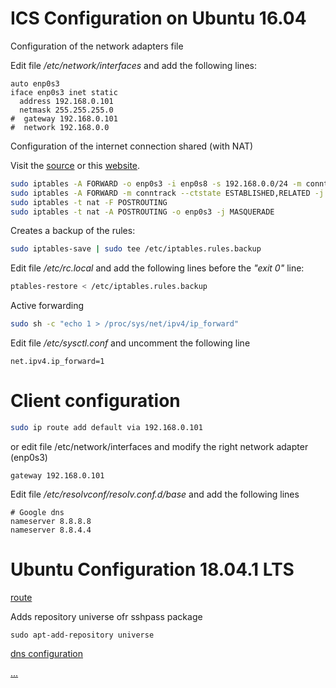 # ICS Configuration on Ubuntu 16.04

Configuration of the network adapters file


Edit file */etc/network/interfaces* and add the following lines:

```
auto enp0s3
iface enp0s3 inet static
  address 192.168.0.101
  netmask 255.255.255.0
#  gateway 192.168.0.101
#  network 192.168.0.0
```


Configuration of the internet connection shared (with NAT)

Visit the [source](https://help.ubuntu.com/community/Internet/ConnectionSharing#Ubuntu_Internet_Gateway_Method_.28iptables.29) or this [website](https://dev-notes.eu/2016/08/persistent-iptables-rules-in-ubuntu-16-04-xenial-xerus/).

```bash
sudo iptables -A FORWARD -o enp0s3 -i enp0s8 -s 192.168.0.0/24 -m conntrack --ctstate NEW -j ACCEPT
sudo iptables -A FORWARD -m conntrack --ctstate ESTABLISHED,RELATED -j ACCEPT
sudo iptables -t nat -F POSTROUTING
sudo iptables -t nat -A POSTROUTING -o enp0s3 -j MASQUERADE
```

Creates a backup of the rules: 

```bash
sudo iptables-save | sudo tee /etc/iptables.rules.backup
````

Edit file */etc/rc.local* and add the following lines before the *"exit 0"* line:
```bash
ptables-restore < /etc/iptables.rules.backup
```

Active forwarding 
```bash
sudo sh -c "echo 1 > /proc/sys/net/ipv4/ip_forward"
```

Edit file */etc/sysctl.conf* and uncomment the following line
```
net.ipv4.ip_forward=1
```


# Client configuration

```bash
sudo ip route add default via 192.168.0.101
```
or edit file /etc/network/interfaces and modify the right network adapter (enp0s3)
```
gateway 192.168.0.101
```

Edit file */etc/resolvconf/resolv.conf.d/base* and add the following lines

```
# Google dns
nameserver 8.8.8.8
nameserver 8.8.4.4
```

# Ubuntu Configuration 18.04.1 LTS

[route](https://askubuntu.com/questions/1052789/correct-way-to-route-between-2-interfaces-with-netplan-in-ubuntu-18-04)


Adds repository universe ofr sshpass package
```
sudo apt-add-repository universe
```


[dns configuration](https://www.digitalocean.com/community/tutorials/how-to-configure-bind-as-a-private-network-dns-server-on-ubuntu-18-04)

[...](https://www.supinfo.com/articles/single/3498-installer-configurer-serveur-dns-linux)






